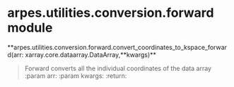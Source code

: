 # arpes.utilities.conversion.forward module

**arpes.utilities.conversion.forward.convert\_coordinates\_to\_kspace\_forward(arr:
xarray.core.dataarray.DataArray,**kwargs)\*\*

> Forward converts all the individual coordinates of the data array
> :param arr: :param kwargs: :return:
